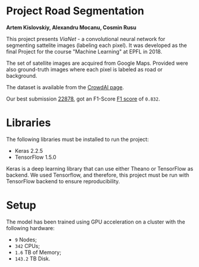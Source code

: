 # Project Road Segmentation

**Artem Kislovskiy, Alexandru Mocanu, Cosmin Rusu**

This project presents *ViaNet* - a convolutional neural network for segmenting sattelite images (labeling each pixel). It was developed as the final Project for the course "Machine Learning" at EPFL in 2018.

The set of satellite images are acquired from Google Maps. Provided were also ground-truth images where each pixel is labeled as road or background.

The dataset is available from the [CrowdAI page](https://www.crowdai.org/challenges/epfl-ml-road-segmentation).

Our best submission [22878](https://www.crowdai.org/challenges/47/submissions/2287), got an F1-Score [F1 score](https://en.wikipedia.org/wiki/F1_score) of `0.832`.


# Libraries

The following libraries must be installed to run the project:

* Keras 2.2.5
* TensorFlow 1.5.0

Keras is a deep learning library that can use either Theano or TensorFlow as backend. We used Tensorflow, and therefore, this project must be run with TensorFlow backend to ensure reproducibility.

# Setup

The model has been trained using GPU acceleration on a cluster with the following hardware:

* `9` Nodes;
* `342` CPUs;
* `1.6` TB of Memory;
* `143.2` TB Disk.


